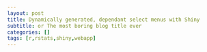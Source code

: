 ```yaml
---
layout: post
title: Dynamically generated, dependant select menus with Shiny
subtitle: or The most boring blog title ever
categories: []
tags: [r,rstats,shiny,webapp]
---
```


